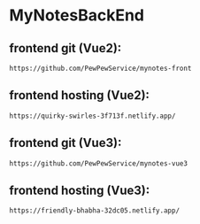 # MyNotesBackEnd

## frontend git (Vue2):
```
https://github.com/PewPewService/mynotes-front
```
## frontend hosting (Vue2):
```
https://quirky-swirles-3f713f.netlify.app/
```
## frontend git (Vue3):
```
https://github.com/PewPewService/mynotes-vue3
```
## frontend hosting (Vue3):
```
https://friendly-bhabha-32dc05.netlify.app/
```

